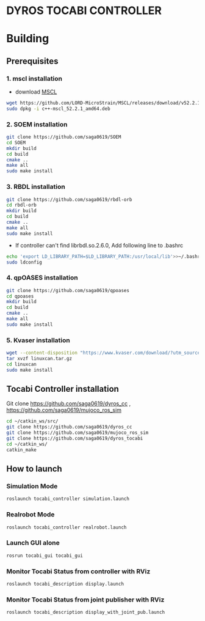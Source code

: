 # DYROS TOCABI CONTROLLER 

# Building
## Prerequisites
### 1. mscl installation
 * download [MSCL](https://github.com/LORD-MicroStrain/MSCL/releases/download/v52.2.1/c++-mscl_52.2.1_amd64.deb) 
```sh
wget https://github.com/LORD-MicroStrain/MSCL/releases/download/v52.2.1/c++-mscl_52.2.1_amd64.deb
sudo dpkg -i c++-mscl_52.2.1_amd64.deb
```

### 2. SOEM installation
 ```sh
 git clone https://github.com/saga0619/SOEM
 cd SOEM
 mkdir build
 cd build
 cmake ..
 make all
 sudo make install
 ```

### 3. RBDL installation
```sh
git clone https://github.com/saga0619/rbdl-orb
cd rbdl-orb
mkdir build
cd build
cmake ..
make all
sudo make install
```

* If controller can't find librbdl.so.2.6.0, Add following line to .bashrc 
```sh
echo 'export LD_LIBRARY_PATH=$LD_LIBRARY_PATH:/usr/local/lib'>>~/.bashrc
sudo ldconfig
```


### 4. qpOASES installation
```sh
git clone https://github.com/saga0619/qpoases
cd qpoases
mkdir build
cd build
cmake ..
make all
sudo make install
```


### 5. Kvaser installation
```sh
wget --content-disposition "https://www.kvaser.com/download/?utm_source=software&utm_ean=7330130980754&utm_status=latest"
tar xvzf linuxcan.tar.gz
cd linuxcan
sudo make install
```


## Tocabi Controller installation
Git clone https://github.com/saga0619/dyros_cc , https://github.com/saga0619/mujoco_ros_sim

```sh
cd ~/catkin_ws/src/
git clone https://github.com/saga0619/dyros_cc
git clone https://github.com/saga0619/mujoco_ros_sim
git clone https://github.com/saga0619/dyros_tocabi
cd ~/catkin_ws/
catkin_make
```

## How to launch
### Simulation Mode 
```sh
roslaunch tocabi_controller simulation.launch
```
### Realrobot Mode
```sh
roslaunch tocabi_controller realrobot.launch
```
### Launch GUI alone
```sh
rosrun tocabi_gui tocabi_gui
```
### Monitor Tocabi Status from controller with RViz
```sh
roslaunch tocabi_description display.launch
```
### Monitor Tocabi Status from joint publisher with RViz
```sh
roslaunch tocabi_description display_with_joint_pub.launch
```


